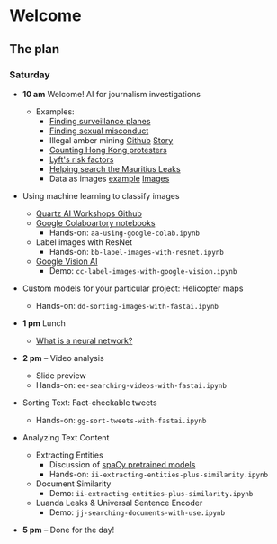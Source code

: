 # Welcome

## The plan

### Saturday

- **10 am** Welcome! AI for journalism investigations
    - Examples:
        - [Finding surveillance planes](https://www.buzzfeednews.com/article/peteraldhous/hidden-spy-planes)
        - [Finding sexual misconduct](http://doctors.ajc.com/about_this_investigation/)
        - Illegal amber mining [Github](https://github.com/texty/amber-methodology/blob/master/doc/c+j2019.md) [Story](http://texty.org.ua/d/2018/amber_eng/)
        - [Counting Hong Kong protesters](https://www.nytimes.com/interactive/2019/07/03/world/asia/hong-kong-protest-crowd-ai.html)
        - [Lyft's risk factors](https://qz.com/1563668/lyfts-ipo-filing-highlights-risk-factors-other-companies-dont-mention/)
        - [Helping search the Mauritius Leaks](https://qz.com/1670632/how-quartz-used-ai-to-help-reporters-search-the-mauritius-leaks/)
        - Data as images [example](https://www.splunk.com/blog/2017/04/18/deep-learning-with-splunk-and-tensorflow-for-security-catching-the-fraudster-in-neural-networks-with-behavioral-biometrics.html) [Images](https://www.splunk.com/content/dam/splunk-blogs/images/2017/04/gleb-esman/03-mouse-movements-images-900x.jpg)

- Using machine learning to classify images
    - [Quartz AI Workshops Github](https://bit.ly/ai-workshops)
    - [Google Colaboartory notebooks](https://colab.research.google.com)
        - Hands-on: `aa-using-google-colab.ipynb`
    - Label images with ResNet
        - Hands-on: `bb-label-images-with-resnet.ipynb`
    - [Google Vision AI](cloud.google.com/vision) 
        - Demo: `cc-label-images-with-google-vision.ipynb`

- Custom models for your particular project: Helicopter maps
    - Hands-on: `dd-sorting-images-with-fastai.ipynb`

- **1 pm** Lunch 
    - [What is a neural network?](https://youtu.be/aircAruvnKk)    
    
- **2 pm** – Video analysis
    - Slide preview
    - Hands-on: `ee-searching-videos-with-fastai.ipynb`
    
- Sorting Text: Fact-checkable tweets
    - Hands-on: `gg-sort-tweets-with-fastai.ipynb`

- Analyzing Text Content
    - Extracting Entities
        - Discussion of [spaCy pretrained models](https://spacy.io/models/en#en_core_web_lg)
        - Hands-on: `ii-extracting-entities-plus-similarity.ipynb`
    - Document Similarity
        - Demo: `ii-extracting-entities-plus-similarity.ipynb`
    - Luanda Leaks & Universal Sentence Encoder
        - Demo: `jj-searching-documents-with-use.ipynb`

- **5 pm** – Done for the day!
